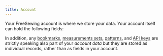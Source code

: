 ```yaml
---
title: Account
---
```


Your FreeSewing account is where we store your data. Your account itself can hold the following fields:

<ReadMore recurse />

In addition, any 
[bookmarks](/docs/about/site/bookmarks/), 
[measurements sets](/docs/about/site/sets/), 
[patterns](/docs/about/site/patterns/), and
[API keys](/docs/about/site/apikeys/) are strictly speaking also part
of your _account data_ but they are stored as individual records, rather than
as fields in your account.
